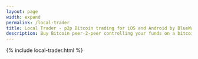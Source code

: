 ```yaml
---
layout: page
width: expand
permalink: /local-trader
title: Local Trader - p2p Bitcoin trading for iOS and Android by BlueWallet 
description: Buy Bitcoin peer-2-peer controlling your funds on a bitcoin wallet
---
```


{% include local-trader.html %}

